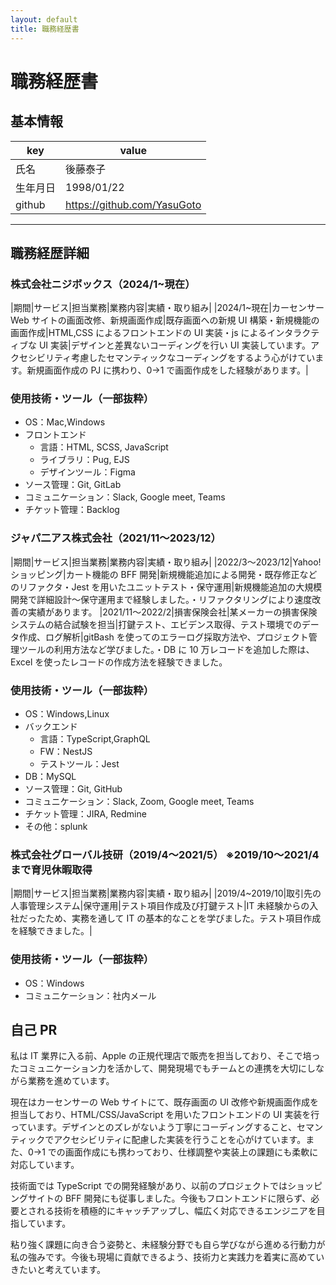 ```yaml
---
layout: default
title: 職務経歴書
---
```


# 職務経歴書

## 基本情報

| key      | value                       |
| -------- | --------------------------- |
| 氏名     | 後藤泰子                    |
| 生年月日 | 1998/01/22                  |
| github   | https://github.com/YasuGoto |

---

## 職務経歴詳細

### 株式会社ニジボックス（2024/1~現在）

|期間|サービス|担当業務|業務内容|実績・取り組み|
|2024/1~現在|カーセンサー Web サイトの画面改修、新規画面作成|既存画面への新規 UI 構築・新規機能の画面作成|HTML,CSS によるフロントエンドの UI 実装・js によるインタラクティブな UI 実装|デザインと差異ないコーディングを行い UI 実装しています。アクセシビリティ考慮したセマンティックなコーディングをするよう心がけています。新規画面作成の PJ に携わり、0→1 で画面作成をした経験があります。|

### 使用技術・ツール（一部抜粋）

- OS：Mac,Windows
- フロントエンド
  - 言語：HTML, SCSS, JavaScript
  - ライブラリ：Pug, EJS
  - デザインツール：Figma
- ソース管理：Git, GitLab
- コミュニケーション：Slack, Google meet, Teams
- チケット管理：Backlog

### ジャパ二アス株式会社（2021/11〜2023/12）

|期間|サービス|担当業務|業務内容|実績・取り組み|
|2022/3〜2023/12|Yahoo!ショッピング|カート機能の BFF 開発|新規機能追加による開発・既存修正などのリファクタ・Jest を用いたユニットテスト・保守運用|新規機能追加の大規模開発で詳細設計〜保守運用まで経験しました。・リファクタリングにより速度改善の実績があります。
|2021/11〜2022/2|損害保険会社|某メーカーの損害保険システムの結合試験を担当|打鍵テスト、エビデンス取得、テスト環境でのデータ作成、ログ解析|gitBash を使ってのエラーログ採取方法や、プロジェクト管理ツールの利用方法など学びました。・DB に 10 万レコードを追加した際は、Excel を使ったレコードの作成方法を経験できました。

### 使用技術・ツール（一部抜粋）

- OS：Windows,Linux
- バックエンド
  - 言語：TypeScript,GraphQL
  - FW：NestJS
  - テストツール：Jest
- DB：MySQL
- ソース管理：Git, GitHub
- コミュニケーション：Slack, Zoom, Google meet, Teams
- チケット管理：JIRA, Redmine
- その他：splunk

### 株式会社グローバル技研（2019/4〜2021/5） ※2019/10〜2021/4 まで育児休暇取得

|期間|サービス|担当業務|業務内容|実績・取り組み|
|2019/4~2019/10|取引先の人事管理システム|保守運用|テスト項目作成及び打鍵テスト|IT 未経験からの入社だったため、実務を通して IT の基本的なことを学びました。テスト項目作成を経験できました。|

### 使用技術・ツール（一部抜粋）

- OS：Windows
- コミュニケーション：社内メール

## 自己 PR

私は IT 業界に入る前、Apple の正規代理店で販売を担当しており、そこで培ったコミュニケーション力を活かして、開発現場でもチームとの連携を大切にしながら業務を進めています。

現在はカーセンサーの Web サイトにて、既存画面の UI 改修や新規画面作成を担当しており、HTML/CSS/JavaScript を用いたフロントエンドの UI 実装を行っています。デザインとのズレがないよう丁寧にコーディングすること、セマンティックでアクセシビリティに配慮した実装を行うことを心がけています。また、0→1 での画面作成にも携わっており、仕様調整や実装上の課題にも柔軟に対応しています。

技術面では TypeScript での開発経験があり、以前のプロジェクトではショッピングサイトの BFF 開発にも従事しました。今後もフロントエンドに限らず、必要とされる技術を積極的にキャッチアップし、幅広く対応できるエンジニアを目指しています。

粘り強く課題に向き合う姿勢と、未経験分野でも自ら学びながら進める行動力が私の強みです。今後も現場に貢献できるよう、技術力と実践力を着実に高めていきたいと考えています。
